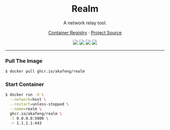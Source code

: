 <h1 align="center">Realm</h1>

<p align="center">A network relay tool.</p>

<p align="center">
    <a href="https://ghcr.io/akafeng/realm">Container Registry</a> ·
    <a href="https://github.com/zhboner/realm">Project Source</a>
</p>

<p align="center">
    <img src="https://img.shields.io/github/actions/workflow/status/akafeng/docker-realm/push.yml?branch=main" />
    <img src="https://img.shields.io/github/last-commit/akafeng/docker-realm" />
    <img src="https://img.shields.io/github/v/release/akafeng/docker-realm" />
    <img src="https://img.shields.io/github/release-date/akafeng/docker-realm" />
</p>

---

### Pull The Image

```bash
$ docker pull ghcr.io/akafeng/realm
```

### Start Container

```bash
$ docker run -d \
  --network=host \
  --restart=unless-stopped \
  --name=realm \
  ghcr.io/akafeng/realm \
  -l 0.0.0.0:5000 \
  -r 1.1.1.1:443
```
